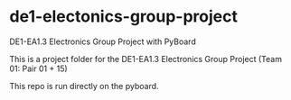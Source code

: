 # de1-electonics-group-project
DE1-EA1.3 Electronics Group Project with PyBoard

This is a project folder for the DE1-EA1.3 Electronics Group Project (Team 01: Pair 01 + 15)

This repo is run directly on the pyboard.
